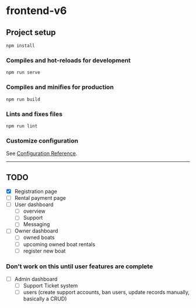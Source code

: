 # frontend-v6

## Project setup

```
npm install
```

### Compiles and hot-reloads for development

```
npm run serve
```

### Compiles and minifies for production

```
npm run build
```

### Lints and fixes files

```
npm run lint
```

### Customize configuration

See [Configuration Reference](https://cli.vuejs.org/config/).

---

## TODO

- [x] Registration page
- [ ] Rental payment page
- [ ] User dashboard
  - [ ] overview
  - [ ] Support
  - [ ] Messaging
- [ ] Owner dashboard
  - [ ] owned boats
  - [ ] upcoming owned boat rentals
  - [ ] register new boat

### Don't work on this until user features are complete

- [ ] Admin dashboard
  - [ ] Support Ticket system
  - [ ] users (create support accounts, ban users, update records manually, basically a CRUD)
